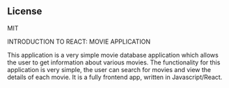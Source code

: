 ## License

MIT

[gh-page]: http://btholt.github.io/complete-intro-to-react/


INTRODUCTION TO REACT: MOVIE APPLICATION

This application is a very simple movie database application which allows the user to get information about various movies.
The functionality for this application is very simple, the user can search for movies and view the details of each movie.
It is a fully frontend app, written in Javascript/React.

